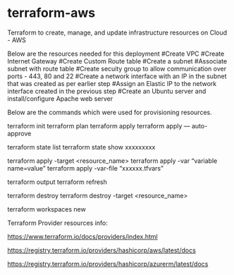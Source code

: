 # terraform-aws
Terraform to create, manage, and update infrastructure resources on Cloud - AWS

Below are the resources needed for this deployment
#Create VPC
#Create Internet Gateway
#Create Custom Route table
#Create a subnet
#Associate subnet with route table
#Create secuity group to allow communication over ports - 443, 80 and 22
#Create a network interface with an IP in the subnet that was created as per earlier step
#Assign an Elastic IP to the network interface created in the previous step
#Create an Ubuntu server and install/configure Apache web server

Below are the commands which were used for provisioning resources.

terraform init
terraform plan
terraform apply
terraform apply — auto-approve

terraform state list
terraform state show xxxxxxxxx

terraform apply -target <resource_name>
terraform apply -var “variable name=value”
terraform apply -var-file “xxxxxx.tfvars”

terraform output
terraform refresh

terraform destroy
terraform destroy -target <resource_name>

terraform workspaces new <Environment Name>


Terraform Provider resources info:

https://www.terraform.io/docs/providers/index.html

https://registry.terraform.io/providers/hashicorp/aws/latest/docs

https://registry.terraform.io/providers/hashicorp/azurerm/latest/docs
